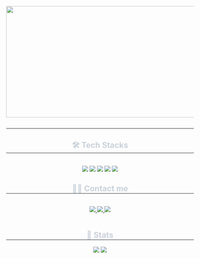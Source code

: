 <div align= "center"> 
  <a href="https://github.com/devxb/gitanimals">
    <img
      src="https://render.gitanimals.org/farms/Ban-gilhyeon"
      width="600"
      height="300"
    />
  </a>
</div>
  <div align= "center"> 
    <h2 style="border-bottom: 1px solid #21262d; color: #c9d1d9;">  </h2>  
    <div style="font-weight: 700; font-size: 15px; text-align: center; color: #c9d1d9;">  </div> 
    </div>
    <div align= "center">
    <h2 style="border-bottom: 1px solid #21262d; color: #c9d1d9;"> 🛠️ Tech Stacks </h2> <br> 
    <div style="margin: 0 auto; text-align: center;" align= "center"> <img src="https://img.shields.io/badge/Java-007396?style=flat&logo=Java&logoColor=white">
          <img src="https://img.shields.io/badge/MySQL-4479A1?style=flat&logo=MySQL&logoColor=white">
          <img src="https://img.shields.io/badge/Trello-0052CC?style=flat&logo=Trello&logoColor=white">
          <img src="https://img.shields.io/badge/Spring-6DB33F?style=flat&logo=Spring&logoColor=white">
          <img src="https://img.shields.io/badge/Spring Boot-6DB33F?style=flat&logo=Spring Boot&logoColor=white">
          <br/></div>
    </div>
    <div align= "center">
    <h2 style="border-bottom: 1px solid #21262d; color: #c9d1d9;"> 🧑‍💻 Contact me </h2> <br> 
    <div align= "center"> <a href=https://bbgiloo.tistory.com/> <img src="https://img.shields.io/badge/Tistory-000000?style=flat&logo=Tistory&logoColor=white&link=https://bbgiloo.tistory.com/"> </a>
         <a href=mailto:bbgiloo98@gmail.com> <img src="https://img.shields.io/badge/Gmail-EA4335?style=flat&logo=Gmail&logoColor=white&link=mailto:bbgiloo98@gmail.com"> </a>
        <a href=https://www.instagram.com/uo3hyli6ban/> <img src="https://img.shields.io/badge/Instagram-E4405F?style=for-the-badge&logo=Instagram&logoColor=white&link=https://www.instagram.com/uo3hyli6ban/"> </a>
          </div>  <br> 
    <div align= "center">  </div> 
    </div>
    <div align= "center"> 
    <h2 style="border-bottom: 1px solid #21262d; color: #c9d1d9;"> 🏅 Stats </h2> <div align= "center"> <img src="https://github-readme-stats.vercel.app/api?username=Ban-gilhyeon&bg_color=180,00000000,7c7979&title_color=ffffff&text_color=ffffff"
         /> <img src="https://github-readme-stats.vercel.app/api/top-langs/?username=Ban-gilhyeon&layout=compact&bg_color=180,00000000,7c7979&title_color=ffffff&text_color=ffffff"
           /> </div> 
    </div>
    
</a>

